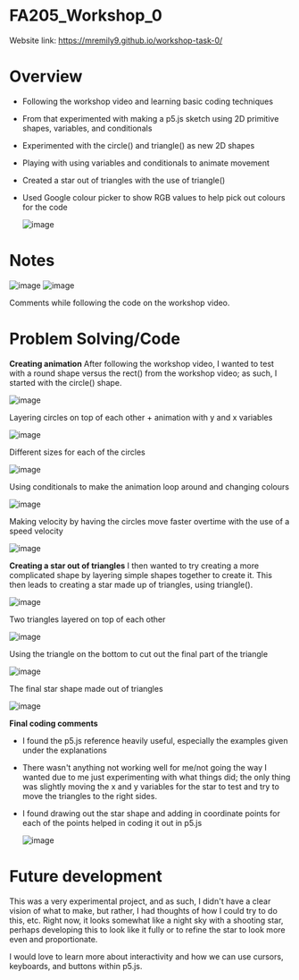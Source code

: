 # FA205_Workshop_0

Website link: https://mremily9.github.io/workshop-task-0/


# Overview
- Following the workshop video and learning basic coding techniques
- From that experimented with making a p5.js sketch using 2D primitive shapes, variables, and conditionals
- Experimented with the circle() and triangle() as new 2D shapes
- Playing with using variables and conditionals to animate movement
- Created a star out of triangles with the use of triangle()
- Used Google colour picker to show RGB values to help pick out colours for the code

  ![image](https://github.com/user-attachments/assets/84af714c-c16f-4270-aace-eab8774b4d74)


  
# Notes
![image](https://github.com/user-attachments/assets/03a7dc18-dcba-48f4-bb8d-483386886a3e)
![image](https://github.com/user-attachments/assets/9b89122a-cffe-466e-9cac-e7e1170e8a0e)

Comments while following the code on the workshop video. 



# Problem Solving/Code
**Creating animation**
After following the workshop video, I wanted to test with a round shape versus the rect() from the workshop video; as such, I started with the circle() shape. 

![image](https://github.com/user-attachments/assets/ef72bc3e-0927-423a-8390-89dd2bfa7799)

Layering circles on top of each other + animation with y and x variables  

![image](https://github.com/user-attachments/assets/f3e7bd00-e05b-458e-b1fd-7b5f1b9bc94a)

Different sizes for each of the circles 

![image](https://github.com/user-attachments/assets/3800614d-ce43-411c-b118-13d065058719)

Using conditionals to make the animation loop around and changing colours

![image](https://github.com/user-attachments/assets/b63baed3-7851-4633-8217-e8ce8ba7fc09)

Making velocity by having the circles move faster overtime with the use of a speed velocity 

![image](https://github.com/user-attachments/assets/1a3a26e7-99af-410b-9605-e27ca40186a4)


**Creating a star out of triangles**
I then wanted to try creating a more complicated shape by layering simple shapes together to create it. 
This then leads to creating a star made up of triangles, using triangle().

![image](https://github.com/user-attachments/assets/05e1454f-befb-4c3c-a077-91be6fc48dc1)

Two triangles layered on top of each other

![image](https://github.com/user-attachments/assets/c184b41d-3f0d-4d74-9ce3-074a65d25ecc)

Using the triangle on the bottom to cut out the final part of the triangle

![image](https://github.com/user-attachments/assets/1401e50f-b0f6-4cd6-b1e2-e9285f17df51)

The final star shape made out of triangles

![image](https://github.com/user-attachments/assets/d3f8a398-c1f6-41b3-b3d6-a573b7d70154)

**Final coding comments**
- I found the p5.js reference heavily useful, especially the examples given under the explanations
- There wasn't anything not working well for me/not going the way I wanted due to me just experimenting with what things did; the only thing was slightly moving the x and y variables for the star to test and try to move the triangles to the right sides.
- I found drawing out the star shape and adding in coordinate points for each of the points helped in coding it out in p5.js

  ![image](https://github.com/user-attachments/assets/a2df6b09-e592-4fa5-8cc0-26d1dc0fdb44)


# Future development 
This was a very experimental project, and as such, I didn't have a clear vision of what to make, but rather, I had thoughts of how I could try to do this, etc. 
Right now, it looks somewhat like a night sky with a shooting star, perhaps developing this to look like it fully or to refine the star to look more even and proportionate. 

I would love to learn more about interactivity and how we can use cursors, keyboards, and buttons within p5.js. 




